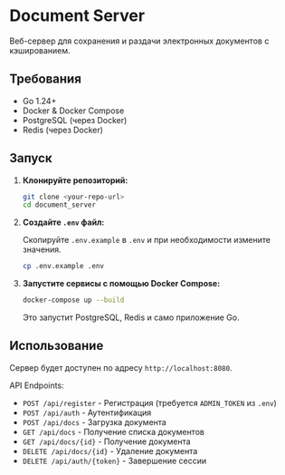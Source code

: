# Document Server

Веб-сервер для сохранения и раздачи электронных документов с кэшированием.

## Требования

*   Go 1.24+
*   Docker & Docker Compose
*   PostgreSQL (через Docker)
*   Redis (через Docker)

## Запуск

1.  **Клонируйте репозиторий:**

    ```bash
    git clone <your-repo-url>
    cd document_server
    ```

2.  **Создайте `.env` файл:**

    Скопируйте `.env.example` в `.env` и при необходимости измените значения.
    ```bash
    cp .env.example .env
    ```

3.  **Запустите сервисы с помощью Docker Compose:**

    ```bash
    docker-compose up --build
    ```

    Это запустит PostgreSQL, Redis и само приложение Go.

## Использование

Сервер будет доступен по адресу `http://localhost:8080`.

API Endpoints:

*   `POST /api/register` - Регистрация (требуется `ADMIN_TOKEN` из `.env`)  
*   `POST /api/auth` - Аутентификация  
*   `POST /api/docs` - Загрузка документа  
*   `GET /api/docs` - Получение списка документов  
*   `GET /api/docs/{id}` - Получение документа  
*   `DELETE /api/docs/{id}` - Удаление документа  
*   `DELETE /api/auth/{token}` - Завершение сессии  

